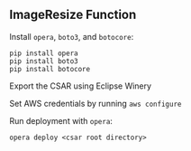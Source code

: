 ## ImageResize Function

Install `opera`, `boto3`, and `botocore`:
```
pip install opera
pip install boto3
pip install botocore
```

Export the CSAR using Eclipse Winery

Set AWS credentials by running `aws configure`

Run deployment with `opera`:
```
opera deploy <csar root directory>
```
